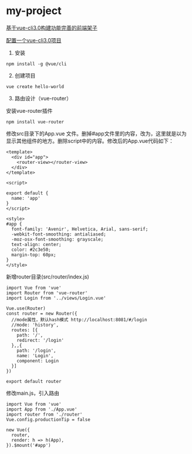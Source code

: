 # my-project
[基于vue-cli3.0构建功能完善的前端架子](https://juejin.im/post/5bb73b816fb9a05ce17265c2#heading-3)

[配置一个vue-cli3.0项目](https://juejin.im/post/5cc18abdf265da039e1ff5fb)
1. 安装

```
npm install -g @vue/cli
```

2. 创建项目

```
vue create hello-world
```

3. 路由设计（vue-router）

安装vue-router插件
```
npm install vue-router
```
修改src目录下的App.vue 文件。删掉#app文件里的内容，改为<router-view>，这里就是以为显示其他组件的地方。删除script中的内容。修改后的App.vue代码如下：
``` 
<template>
  <div id="app">
	<router-view></router-view>
  </div>
</template>

<script>

export default {
  name: 'app'
}
</script>

<style>
#app {
  font-family: 'Avenir', Helvetica, Arial, sans-serif;
  -webkit-font-smoothing: antialiased;
  -moz-osx-font-smoothing: grayscale;
  text-align: center;
  color: #2c3e50;
  margin-top: 60px;
}
</style>
```
新增router目录(src/router/index.js)
``` 
import Vue from 'vue'
import Router from 'vue-router'
import Login from '../views/Login.vue'

Vue.use(Router)
const router = new Router({
  //mode属性，默认hash模式 http://localhost:8081/#/login
  //mode: 'history',
  routes: [{
    path: '/',
    redirect: '/login'
  },,{
    path: '/login',
    name: 'Login',
    component: Login
  }]
})

export default router
```
修改main.js，引入路由
```
import Vue from 'vue'
import App from './App.vue'
import router from './router'
Vue.config.productionTip = false

new Vue({
  router,
  render: h => h(App),
}).$mount('#app')
```
